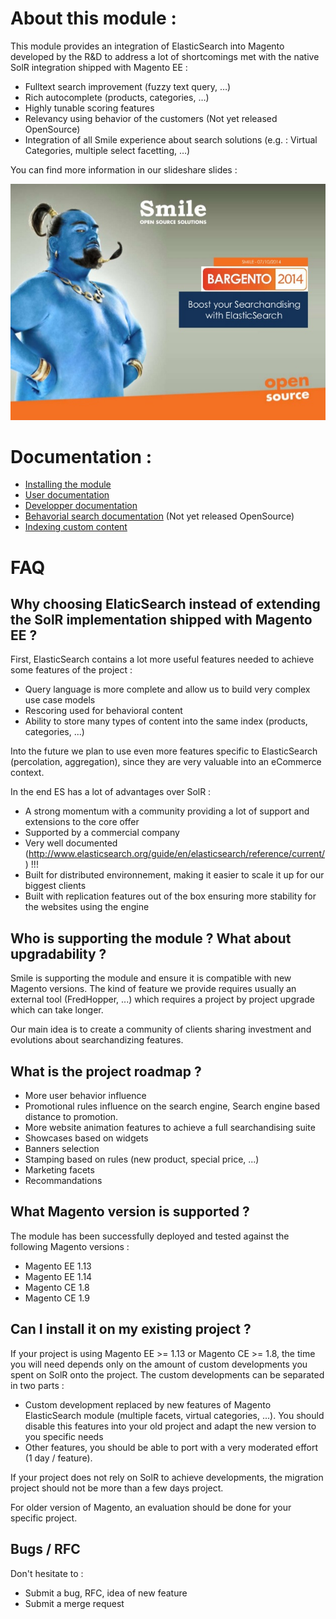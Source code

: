 About this module :
===================
This module provides an integration of ElasticSearch into Magento developed by the R&D to address a lot of shortcomings met with the native SolR integration shipped with Magento EE :

* Fulltext search improvement (fuzzy text query, …)
* Rich autocomplete (products, categories,  …)
* Highly tunable scoring features
* Relevancy using behavior of the customers (Not yet released OpenSource)
* Integration of all Smile experience about search solutions (e.g. : Virtual Categories, multiple select facetting, …)

You can find more information in our slideshare slides :

[![enter image description here](doc/assets/slideshare.png)](http://www.slideshare.net/SmileOpenSource/bargento-2014-searchandising1)

Documentation :
===============

* [Installing the module](doc/install.md)
* [User documentation](doc/user-documentation.md)
* [Developper documentation](doc/developper-documentation.md)
* [Behavorial search documentation](doc/behavorial-search.md) (Not yet released OpenSource)
* [Indexing custom content](doc/indexing.md)

FAQ
===

Why choosing ElaticSearch instead of extending the SolR implementation shipped with Magento EE ?
------------------------------------------------------------------------------------------------
First, ElasticSearch contains a lot more useful features needed to achieve some features of the project :

* Query language is more complete and allow us to build very complex use case models
* Rescoring used for behavioral content
* Ability to store many types of content into the same index (products, categories, ...)

Into the future we plan to use even more features specific to ElasticSearch (percolation, aggregation), since they are very valuable into an eCommerce context.

In the end ES has a lot of advantages over SolR :

* A strong momentum with a community providing a lot of support and extensions to the core offer
* Supported by a commercial company
* Very well documented (http://www.elasticsearch.org/guide/en/elasticsearch/reference/current/) !!!
* Built for distributed environnement, making it easier to scale it up for our biggest clients
* Built with replication features out of the box ensuring more stability for the websites using the engine


Who is supporting the module ? What about upgradability ?
-------------------------------------------------------

Smile is supporting the module and ensure it is compatible with new Magento versions.
The kind of feature we provide requires usually an external tool (FredHopper, ...) which requires a project by project upgrade which can take longer.

Our main idea is to create a community of clients sharing investment and evolutions about searchandizing features.


What is the project roadmap ?
-----------------------------

* More user behavior influence
* Promotional rules influence on the search engine, Search engine based distance to promotion.
* More website animation features to achieve a full searchandising suite
* Showcases based on widgets
* Banners selection
* Stamping based on rules (new product, special price, ...)
* Marketing facets
* Recommandations


What Magento version is supported ?
-----------------------------------

The module has been successfully deployed and tested against the following Magento versions :
* Magento EE 1.13
* Magento EE 1.14
* Magento CE 1.8
* Magento CE 1.9


Can I install it on my existing project ?
-----------------------------------------

If your project is using Magento EE >= 1.13 or Magento CE >= 1.8, the time you will need depends only on the amount of custom developments you spent on SolR onto the project. The custom developments can be separated in two parts :

* Custom development replaced by new features of Magento ElasticSearch module (multiple facets, virtual categories, ...). You should disable this features into your old project and adapt the new version to you specific needs
* Other features, you should be able to port with a very moderated effort (1 day / feature).

If your project does not rely on SolR to achieve developments, the migration project should not be more than a few days project.

For older version of Magento, an evaluation should be done for your specific project.


Bugs / RFC
----------

Don't hesitate to :

* Submit a bug, RFC, idea of new feature
* Submit a merge request


